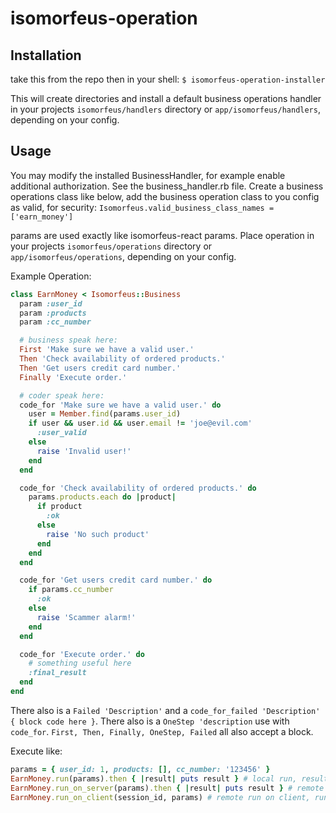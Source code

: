 # isomorfeus-operation

## Installation

take this from the repo
then in your shell:
`$ isomorfeus-operation-installer`

This will create directories and install a default business operations handler in your projects `isomorfeus/handlers` directory or
`app/isomorfeus/handlers`, depending on your config.

## Usage
You may modify the installed BusinessHandler, for example enable additional authorization. See the business_handler.rb file.
Create a business operations class like below, add the business operation class to you config as valid, for security:
`Isomorfeus.valid_business_class_names = ['earn_money']`

params are used exactly like isomorfeus-react params.
Place operation in your projects `isomorfeus/operations` directory or
`app/isomorfeus/operations`, depending on your config.


Example Operation:
```ruby
class EarnMoney < Isomorfeus::Business
  param :user_id
  param :products
  param :cc_number

  # business speak here:
  First 'Make sure we have a valid user.'
  Then 'Check availability of ordered products.'
  Then 'Get users credit card number.'
  Finally 'Execute order.'

  # coder speak here:
  code_for 'Make sure we have a valid user.' do
    user = Member.find(params.user_id)
    if user && user.id && user.email != 'joe@evil.com'
      :user_valid
    else
      raise 'Invalid user!'
    end
  end

  code_for 'Check availability of ordered products.' do
    params.products.each do |product|
      if product
        :ok
      else
        raise 'No such product'
      end
    end
  end

  code_for 'Get users credit card number.' do
    if params.cc_number
      :ok
    else
      raise 'Scammer alarm!'
    end
  end

  code_for 'Execute order.' do
    # something useful here
    :final_result
  end
end
```
There also is a `Failed 'Description'` and a `code_for_failed 'Description' { block code here }`.
There also is a `OneStep 'description` use with `code_for`.
`First, Then, Finally, OneStep, Failed` all also accept a block.

Execute like:
```ruby
params = { user_id: 1, products: [], cc_number: '123456' }
EarnMoney.run(params).then { |result| puts result } # local run, result is returned
EarnMoney.run_on_server(params).then { |result| puts result } # remote run on  server, result is returned
EarnMoney.run_on_client(session_id, params) # remote run on client, run for side effects, result is currently not returned
```
